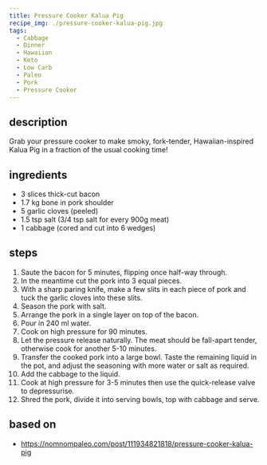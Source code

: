 ```yaml
---
title: Pressure Cooker Kalua Pig
recipe_img: ./pressure-cooker-kalua-pig.jpg
tags:
  - Cabbage
  - Dinner
  - Hawaiian
  - Keto
  - Low Carb
  - Paleo
  - Pork
  - Pressure Cooker
---
```


## description

Grab your pressure cooker to make smoky, fork-tender, Hawaiian-inspired Kalua Pig in a fraction of the usual cooking time!

## ingredients

- 3 slices thick-cut bacon
- 1.7 kg bone in pork shoulder
- 5 garlic cloves (peeled)
- 1.5 tsp salt (3/4 tsp salt for every 900g meat)
- 1 cabbage (cored and cut into 6 wedges)

## steps

1. Saute the bacon for 5 minutes, flipping once half-way through.
2. In the meantime cut the pork into 3 equal pieces.
3. With a sharp paring knife, make a few slits in each piece of pork and tuck the garlic cloves into these slits.
4. Season the pork with salt.
5. Arrange the pork in a single layer on top of the bacon.
6. Pour in 240 ml water.
7. Cook on high pressure for 90 minutes.
8. Let the pressure release naturally. The meat should be fall-apart tender, otherwise cook for another 5-10 minutes.
9. Transfer the cooked pork into a large bowl. Taste the remaining liquid in the pot, and adjust the seasoning with more water or salt as required.
10. Add the cabbage to the liquid.
11. Cook at high pressure for 3-5 minutes then use the quick-release valve to depressurise.
12. Shred the pork, divide it into serving bowls, top with cabbage and serve.

## based on

- https://nomnompaleo.com/post/111934821818/pressure-cooker-kalua-pig
